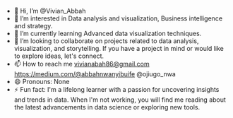 - 👋 Hi, I’m @Vivian_Abbah
- 👀 I’m interested in Data analysis and visualization, Business intelligence and strategy.
- 🌱 I’m currently learning Advanced data visualization techniques.
- 💞️ I’m looking to collaborate on projects related to data analysis, visualization, and storytelling. If you have a project in mind or would like to explore ideas, let's connect.
- 📫 How to reach me vivianabah86@gmail.com https://medium.com/@abbahnwanyibuife @ojiugo_nwa
- 😄 Pronouns: None
- ⚡ Fun fact: I'm a lifelong learner with a passion for uncovering insights and trends in data. When I'm not working, you will find me reading about the latest advancements in data science or exploring new tools.

<!---
Vivian_Abbah is a ✨ special ✨ repository because its `README.md` (this file) appears on your GitHub profile.
You can click the Preview link to take a look at your changes.
--->
